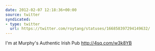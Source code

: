 ```yaml
---
date: 2012-02-07 12:18:36+00:00
source: twitter
syndicated:
- type: twitter
  url: https://twitter.com/roytang/statuses/166858397294149632/
---
```


I'm at Murphy's Authentic Irish Pub http://4sq.com/w3k8YB
